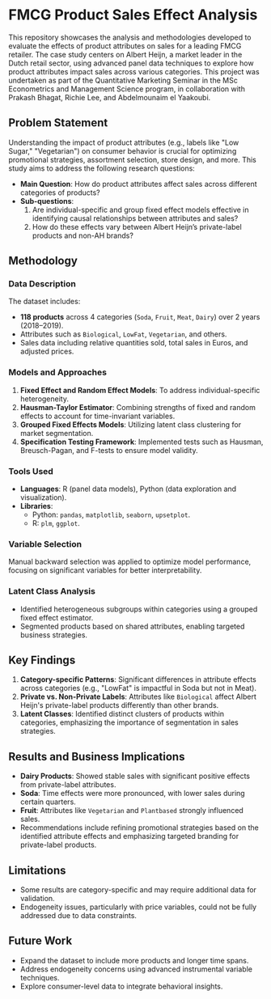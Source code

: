 # FMCG Product Sales Effect Analysis

This repository showcases the analysis and methodologies developed to evaluate the effects of product attributes on sales for a leading FMCG retailer. The case study centers on Albert Heijn, a market leader in the Dutch retail sector, using advanced panel data techniques to explore how product attributes impact sales across various categories. This project was undertaken as part of the Quantitative Marketing Seminar in the MSc Econometrics and Management Science program, in collaboration with Prakash Bhagat, Richie Lee, and Abdelmounaim el Yaakoubi.

## Problem Statement

Understanding the impact of product attributes (e.g., labels like "Low Sugar," "Vegetarian") on consumer behavior is crucial for optimizing promotional strategies, assortment selection, store design, and more. This study aims to address the following research questions:

- **Main Question**: How do product attributes affect sales across different categories of products?
- **Sub-questions**:
  1. Are individual-specific and group fixed effect models effective in identifying causal relationships between attributes and sales?
  2. How do these effects vary between Albert Heijn’s private-label products and non-AH brands?

## Methodology

### Data Description
The dataset includes:
- **118 products** across 4 categories (`Soda`, `Fruit`, `Meat`, `Dairy`) over 2 years (2018–2019).
- Attributes such as `Biological`, `LowFat`, `Vegetarian`, and others.
- Sales data including relative quantities sold, total sales in Euros, and adjusted prices.

### Models and Approaches
1. **Fixed Effect and Random Effect Models**: To address individual-specific heterogeneity.
2. **Hausman-Taylor Estimator**: Combining strengths of fixed and random effects to account for time-invariant variables.
3. **Grouped Fixed Effects Models**: Utilizing latent class clustering for market segmentation.
4. **Specification Testing Framework**: Implemented tests such as Hausman, Breusch-Pagan, and F-tests to ensure model validity.

### Tools Used
- **Languages**: R (panel data models), Python (data exploration and visualization).
- **Libraries**:
  - Python: `pandas`, `matplotlib`, `seaborn`, `upsetplot`.
  - R: `plm`, `ggplot`.

### Variable Selection
Manual backward selection was applied to optimize model performance, focusing on significant variables for better interpretability.

### Latent Class Analysis
- Identified heterogeneous subgroups within categories using a grouped fixed effect estimator.
- Segmented products based on shared attributes, enabling targeted business strategies.

## Key Findings
1. **Category-specific Patterns**: Significant differences in attribute effects across categories (e.g., "LowFat" is impactful in Soda but not in Meat).
2. **Private vs. Non-Private Labels**: Attributes like `Biological` affect Albert Heijn's private-label products differently than other brands.
3. **Latent Classes**: Identified distinct clusters of products within categories, emphasizing the importance of segmentation in sales strategies.

## Results and Business Implications
- **Dairy Products**: Showed stable sales with significant positive effects from private-label attributes.
- **Soda**: Time effects were more pronounced, with lower sales during certain quarters.
- **Fruit**: Attributes like `Vegetarian` and `Plantbased` strongly influenced sales.
- Recommendations include refining promotional strategies based on the identified attribute effects and emphasizing targeted branding for private-label products.

## Limitations
- Some results are category-specific and may require additional data for validation.
- Endogeneity issues, particularly with price variables, could not be fully addressed due to data constraints.

## Future Work
- Expand the dataset to include more products and longer time spans.
- Address endogeneity concerns using advanced instrumental variable techniques.
- Explore consumer-level data to integrate behavioral insights.
